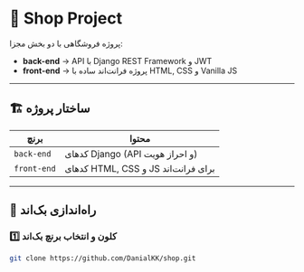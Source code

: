 # 🛒 Shop Project

پروژه فروشگاهی با دو بخش مجزا:

- **back-end** → API با Django REST Framework و JWT
- **front-end** → پروژه فرانت‌اند ساده با HTML, CSS و Vanilla JS

---

## 🏗️ ساختار پروژه

| برنچ          | محتوا                              |
|---------------|-----------------------------------|
| `back-end`    | کدهای Django (API و احراز هویت)   |
| `front-end`   | کدهای HTML, CSS و JS برای فرانت‌اند|

---

## 🚀 راه‌اندازی بک‌اند

### 1️⃣ کلون و انتخاب برنچ بک‌اند
```bash
git clone https://github.com/DanialKK/shop.git
